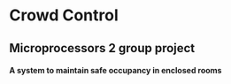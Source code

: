 # Crowd Control
## Microprocessors 2 group project 

#### A system to maintain safe occupancy in enclosed rooms
